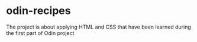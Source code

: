 # odin-recipes

The project is about applying HTML and CSS that have been learned during the first part of Odin project
